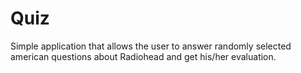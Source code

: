 # Quiz
Simple application that allows the user to answer randomly selected american questions about Radiohead and get his/her evaluation.
